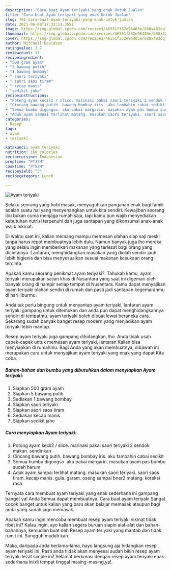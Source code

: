 ```yaml
---
description: "Cara buat Ayam teriyaki yang enak Untuk Jualan"
title: "Cara buat Ayam teriyaki yang enak Untuk Jualan"
slug: 761-cara-buat-ayam-teriyaki-yang-enak-untuk-jualan
date: 2021-06-08T17:32:13.355Z
image: https://img-global.cpcdn.com/recipes/46551f332e96465e/680x482cq70/ayam-teriyaki-foto-resep-utama.jpg
thumbnail: https://img-global.cpcdn.com/recipes/46551f332e96465e/680x482cq70/ayam-teriyaki-foto-resep-utama.jpg
cover: https://img-global.cpcdn.com/recipes/46551f332e96465e/680x482cq70/ayam-teriyaki-foto-resep-utama.jpg
author: Mitchell Davidson
ratingvalue: 3.7
reviewcount: 13
recipeingredient:
- "500 gram ayam"
- "5 bawang putih"
- "1 bawang bombay"
- " saori teriyaki"
- " saori saos tiram"
- " kecap manis"
- "sedikit jahe"
recipeinstructions:
- "Potong ayam kecil2 / slice. marinasi pakai saori teriyaki 2 sendok makan. sendirikan"
- "Cincang bawang putih. bawang bombay iris. aku tambahin cabai sedikit"
- "Semua bumbu digongso. aku pakai margarin. masukan ayam pas bumbu sudah harum"
- "Aduk ayam sampai terlihat matang. masukan saori teriyaki. saori saos tiram. kecap manis. gula. garam. oseng sampai bner2 matang. koreksi rasa"
categories:
- Resep
tags:
- ayam
- teriyaki

katakunci: ayam teriyaki 
nutrition: 166 calories
recipecuisine: Indonesian
preptime: "PT37M"
cooktime: "PT53M"
recipeyield: "3"
recipecategory: Lunch

---
```



![Ayam teriyaki](https://img-global.cpcdn.com/recipes/46551f332e96465e/680x482cq70/ayam-teriyaki-foto-resep-utama.jpg)

Selaku seorang yang hobi masak, menyuguhkan panganan enak bagi famili adalah suatu hal yang menyenangkan untuk kita sendiri. Kewajiban seorang ibu bukan cuma menjaga rumah saja, tapi kamu pun wajib menyediakan kebutuhan nutrisi terpenuhi dan juga santapan yang dikonsumsi anak-anak wajib nikmat.

Di waktu  saat ini, kalian memang mampu memesan olahan siap saji meski tanpa harus repot membuatnya lebih dulu. Namun banyak juga lho mereka yang selalu ingin memberikan makanan yang terlezat bagi orang yang dicintainya. Lantaran, menghidangkan masakan yang diolah sendiri jauh lebih higienis dan bisa menyesuaikan sesuai makanan kesukaan orang tercinta. 



Apakah kamu seorang penikmat ayam teriyaki?. Tahukah kamu, ayam teriyaki merupakan sajian khas di Nusantara yang saat ini digemari oleh banyak orang di hampir setiap tempat di Nusantara. Kamu dapat menyajikan ayam teriyaki olahan sendiri di rumah dan pasti jadi santapan kegemaranmu di hari liburmu.

Anda tak perlu bingung untuk menyantap ayam teriyaki, lantaran ayam teriyaki gampang untuk ditemukan dan anda pun dapat menghidangkannya sendiri di tempatmu. ayam teriyaki boleh dibuat lewat beraneka cara. Sekarang sudah banyak banget resep modern yang menjadikan ayam teriyaki lebih mantap.

Resep ayam teriyaki juga gampang dihidangkan, lho. Anda tidak usah capek-capek untuk memesan ayam teriyaki, lantaran Kalian bisa menyiapkan di rumahmu. Bagi Anda yang akan membuatnya, dibawah ini merupakan cara untuk menyajikan ayam teriyaki yang enak yang dapat Kita coba.

<!--inarticleads1-->

##### Bahan-bahan dan bumbu yang dibutuhkan dalam menyiapkan Ayam teriyaki:

1. Siapkan 500 gram ayam
1. Siapkan 5 bawang putih
1. Sediakan 1 bawang bombay
1. Siapkan  saori teriyaki
1. Siapkan  saori saos tiram
1. Sediakan  kecap manis
1. Siapkan sedikit jahe




<!--inarticleads2-->

##### Cara menyiapkan Ayam teriyaki:

1. Potong ayam kecil2 / slice. marinasi pakai saori teriyaki 2 sendok makan. sendirikan
1. Cincang bawang putih. bawang bombay iris. aku tambahin cabai sedikit
1. Semua bumbu digongso. aku pakai margarin. masukan ayam pas bumbu sudah harum
1. Aduk ayam sampai terlihat matang. masukan saori teriyaki. saori saos tiram. kecap manis. gula. garam. oseng sampai bner2 matang. koreksi rasa




Ternyata cara membuat ayam teriyaki yang enak sederhana ini gampang banget ya! Anda Semua dapat membuatnya. Cara buat ayam teriyaki Sangat cocok banget untuk kalian yang baru akan belajar memasak ataupun bagi anda yang sudah jago memasak.

Apakah kamu ingin mencoba membuat resep ayam teriyaki nikmat tidak ribet ini? Kalau ingin, ayo kalian segera buruan siapin alat-alat dan bahan-bahannya, kemudian buat deh Resep ayam teriyaki yang mantab dan tidak rumit ini. Sungguh mudah kan. 

Maka, daripada anda berlama-lama, hayo langsung aja hidangkan resep ayam teriyaki ini. Pasti anda tiidak akan menyesal sudah bikin resep ayam teriyaki lezat simple ini! Selamat berkreasi dengan resep ayam teriyaki enak sederhana ini di tempat tinggal masing-masing,ya!.

